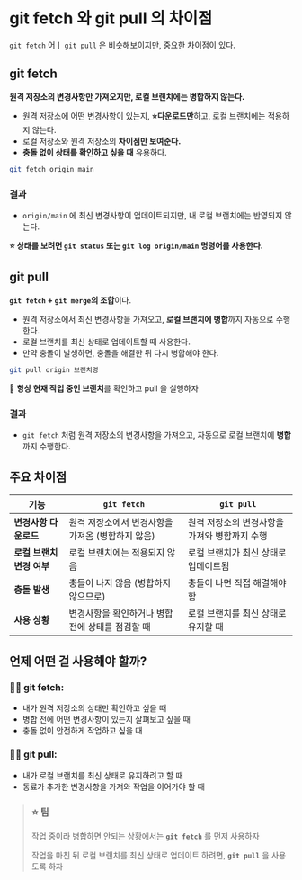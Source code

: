 git fetch 와 git pull 의 차이점
===
`git fetch` 어ㅣ `git pull` 은 비슷해보이지만, 중요한 차이점이 있다.

## git fetch
**원격 저장소의 변경사항만 가져오지만, 로컬 브랜치에는 병합하지 않는다.**
- 원격 저장소에 어떤 변경사항이 있는지, **⭐다운로드만**하고, 로컬 브랜치에는 적용하지 않는다.
- 로컬 저장소와 원격 저장소의 **차이점만 보여준다.**
- **충돌 없이 상태를 확인하고 싶을 때** 유용하다.

```bash
git fetch origin main
```

### 결과
- `origin/main` 에 최신 변경사항이 업데이트되지만, 내 로컬 브랜치에는 반영되지 않는다.


**⭐ 상태를 보려면 `git status` 또는 `git log origin/main` 명령어를 사용한다.**

## git pull
**`git fetch` + `git merge`의 조합**이다.
- 원격 저장소에서 최신 변경사항을 가져오고, **로컬 브랜치에 병합**까지 자동으로 수행한다. 
- 로컬 브랜치를 최신 상태로 업데이트할 때 사용한다.
- 만약 충돌이 발생하면, 충돌을 해결한 뒤 다시 병합해야 한다.

```bash
git pull origin 브랜치명
```
📌 **항상 현재 작업 중인 브랜치**를 확인하고 pull 을 실행하자


### 결과
- `git fetch` 처럼 원격 저장소의 변경사항을 가져오고, 자동으로 로컬 브랜치에 **병합**까지 수행한다.

## 주요 차이점
| **기능** | **`git fetch`** | **`git pull`** |
| --- | --- | --- |
| **변경사항 다운로드** | 원격 저장소에서 변경사항을 가져옴 (병합하지 않음) | 원격 저장소의 변경사항을 가져와 병합까지 수행 |
| **로컬 브랜치 변경 여부** | 로컬 브랜치에는 적용되지 않음 | 로컬 브랜치가 최신 상태로 업데이트됨 |
| **충돌 발생** | 충돌이 나지 않음 (병합하지 않으므로) | 충돌이 나면 직접 해결해야 함 |
| **사용 상황** | 변경사항을 확인하거나 병합 전에 상태를 점검할 때 | 로컬 브랜치를 최신 상태로 유지할 때 |

## 언제 어떤 걸 사용해야 할까?

### 🤝🏻 git fetch:
- 내가 원격 저장소의 상태만 확인하고 싶을 때
- 병합 전에 어떤 변경사항이 있는지 살펴보고 싶을 때
- 충돌 없이 안전하게 작업하고 싶을 때

### 🤝🏻 git pull:
- 내가 로컬 브랜치를 최신 상태로 유지하려고 할 때
- 동료가 추가한 변경사항을 가져와 작업을 이어가야 할 때

> ### ⭐ 팁
>
> 작업 중이라 병합하면 안되는 상황에서는 **`git fetch`** 를 먼저 사용하자
>
> 작업을 마친 뒤 로컬 브랜치를 최신 상태로 업데이트 하려면, **`git pull`** 을 사용도록 하자
